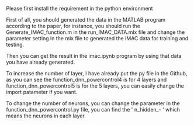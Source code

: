 Please first install the requirement in the python environment

First of all, you should generated the data in the MATLAB program according to the paper, 
for instance, you should run the Generate_IMAC_function.m in the run_IMAC_DATA.mlx file 
and change the parameter setting in the mlx file to generated the iMAC data for training
and testing.

Then you can get the result in the imac.ipynb program by using that data you have already 
generated.

To increase the number of layer, I have already put the py file in the Github, as you can
see the function_dnn_powercontrol4 is for 4 layers and function_dnn_powercontrol5 is for 
the 5 layers, you can easily change the import patameter if you want.

To change the number of neurons, you can change the parameter in the function_dnn_powercontrol.py
file, you can find the ' n_hidden_- ' which means the neurons in each layer.
